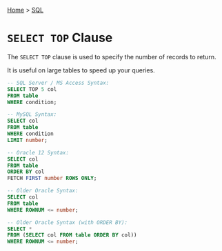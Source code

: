 [Home](../../README.md) > [SQL](./README.md)

# `SELECT TOP` Clause

The `SELECT TOP` clause is used to specify the number of records to return.

It is useful on large tables to speed up your queries.

```sql
-- SQL Server / MS Access Syntax:
SELECT TOP 5 col
FROM table
WHERE condition;

-- MySQL Syntax:
SELECT col
FROM table
WHERE condition
LIMIT number;

-- Oracle 12 Syntax:
SELECT col
FROM table
ORDER BY col
FETCH FIRST number ROWS ONLY;

-- Older Oracle Syntax:
SELECT col
FROM table
WHERE ROWNUM <= number;

-- Older Oracle Syntax (with ORDER BY):
SELECT *
FROM (SELECT col FROM table ORDER BY col))
WHERE ROWNUM <= number;
```
